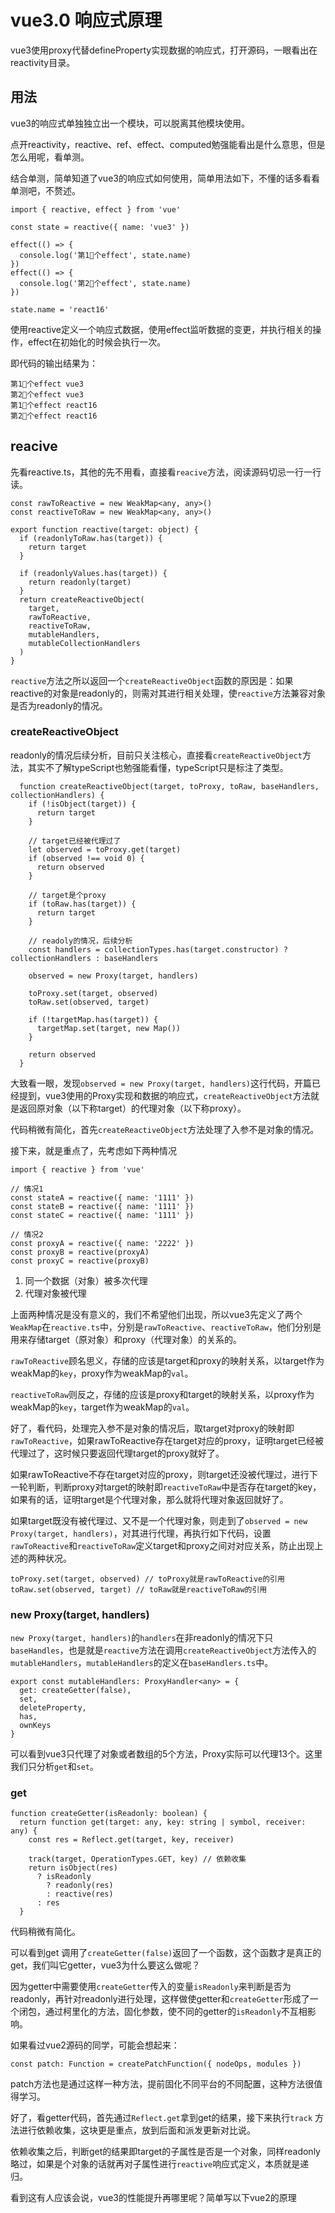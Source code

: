 # vue3.0 响应式原理

vue3使用proxy代替defineProperty实现数据的响应式，打开源码，一眼看出在reactivity目录。

## 用法

vue3的响应式单独独立出一个模块，可以脱离其他模块使用。

点开reactivity，reactive、ref、effect、computed勉强能看出是什么意思，但是怎么用呢，看单测。

结合单测，简单知道了vue3的响应式如何使用，简单用法如下，不懂的话多看看单测吧，不赘述。

```
import { reactive, effect } from 'vue'

const state = reactive({ name: 'vue3' })

effect(() => {
  console.log('第1⃣️个effect', state.name)
})
effect(() => {
  console.log('第2⃣️个effect', state.name)
})

state.name = 'react16'
```

使用reactive定义一个响应式数据，使用effect监听数据的变更，并执行相关的操作，effect在初始化的时候会执行一次。

即代码的输出结果为：

```
第1⃣️个effect vue3
第2⃣️个effect vue3
第1⃣️个effect react16
第2⃣️个effect react16
```

## reacive

先看reactive.ts，其他的先不用看，直接看`reacive`方法，阅读源码切忌一行一行读。

```
const rawToReactive = new WeakMap<any, any>()
const reactiveToRaw = new WeakMap<any, any>()
  
export function reactive(target: object) {
  if (readonlyToRaw.has(target)) {
    return target
  }
  
  if (readonlyValues.has(target)) {
    return readonly(target)
  }
  return createReactiveObject(
    target,
    rawToReactive,
    reactiveToRaw,
    mutableHandlers,
    mutableCollectionHandlers
  )
}
```
`reactive`方法之所以返回一个`createReactiveObject`函数的原因是：如果reactive的对象是readonly的，则需对其进行相关处理，使`reactive`方法兼容对象是否为readonly的情况。

### createReactiveObject

readonly的情况后续分析，目前只关注核心，直接看`createReactiveObject`方法，其实不了解typeScript也勉强能看懂，typeScript只是标注了类型。

```
  function createReactiveObject(target, toProxy, toRaw, baseHandlers, collectionHandlers) {
    if (!isObject(target)) {
      return target
    }

    // target已经被代理过了
    let observed = toProxy.get(target)
    if (observed !== void 0) {
      return observed
    }

    // target是个proxy
    if (toRaw.has(target)) {
      return target
    }

    // readoly的情况，后续分析
    const handlers = collectionTypes.has(target.constructor) ? collectionHandlers : baseHandlers

    observed = new Proxy(target, handlers)

    toProxy.set(target, observed)
    toRaw.set(observed, target)

    if (!targetMap.has(target)) {
      targetMap.set(target, new Map())
    }
    
    return observed
  }
```

大致看一眼，发现`observed = new Proxy(target, handlers)`这行代码，开篇已经提到，vue3使用的Proxy实现和数据的响应式，`createReactiveObject`方法就是返回原对象（以下称target）的代理对象（以下称proxy）。

代码稍微有简化，首先`createReactiveObject`方法处理了入参不是对象的情况。

接下来，就是重点了，先考虑如下两种情况

```
import { reactive } from 'vue'

// 情况1
const stateA = reactive({ name: '1111' })
const stateB = reactive({ name: '1111' })
const stateC = reactive({ name: '1111' })

// 情况2
const proxyA = reactive({ name: '2222' })
const proxyB = reactive(proxyA)
const proxyC = reactive(proxyB)
```

1. 同一个数据（对象）被多次代理
2. 代理对象被代理

上面两种情况是没有意义的，我们不希望他们出现，所以vue3先定义了两个`WeakMap`在`reactive.ts`中，分别是`rawToReactive`、`reactiveToRaw`，他们分别是用来存储target（原对象）和proxy（代理对象）的关系的。

`rawToReactive`顾名思义，存储的应该是target和proxy的映射关系，以target作为weakMap的`key`，proxy作为weakMap的`val`。

`reactiveToRaw`则反之，存储的应该是proxy和target的映射关系，以proxy作为weakMap的`key`，target作为weakMap的`val`。

好了，看代码，处理完入参不是对象的情况后，取target对proxy的映射即`rawToReactive`，如果rawToReactive存在target对应的proxy，证明target已经被代理过了，这时候只要返回代理target的proxy就好了。

如果rawToReactive不存在target对应的proxy，则target还没被代理过，进行下一轮判断，判断proxy对target的映射即`reactiveToRaw`中是否存在target的key，如果有的话，证明target是个代理对象，那么就将代理对象返回就好了。

如果target既没有被代理过、又不是一个代理对象，则走到了`observed = new Proxy(target, handlers)`，对其进行代理，再执行如下代码，设置`rawToReactive`和`reactiveToRaw`定义target和proxy之间对对应关系，防止出现上述的两种状况。

```
toProxy.set(target, observed) // toProxy就是rawToReactive的引用
toRaw.set(observed, target) // toRaw就是reactiveToRaw的引用
```

### new Proxy(target, handlers)

`new Proxy(target, handlers)`的`handlers`在非readonly的情况下只`baseHandles`，也是就是`reactive`方法在调用`createReactiveObject`方法传入的`mutableHandlers`，`mutableHandlers`的定义在`baseHandlers.ts`中。

```
export const mutableHandlers: ProxyHandler<any> = {
  get: createGetter(false),
  set,
  deleteProperty,
  has,
  ownKeys
}
```

可以看到vue3只代理了对象或者数组的5个方法，Proxy实际可以代理13个。这里我们只分析`get`和`set`。

### get
```
function createGetter(isReadonly: boolean) {
  return function get(target: any, key: string | symbol, receiver: any) {
    const res = Reflect.get(target, key, receiver)

    track(target, OperationTypes.GET, key) // 依赖收集
    return isObject(res)
      ? isReadonly
        ? readonly(res)
        : reactive(res)
      : res
  }
```

代码稍微有简化。

可以看到get 调用了`createGetter(false)`返回了一个函数，这个函数才是真正的get，我们叫它getter，vue3为什么要这么做呢？

因为getter中需要使用`createGetter`传入的变量`isReadonly`来判断是否为readonly，再针对readonly进行处理，这样做使getter和`createGetter`形成了一个闭包，通过柯里化的方法，固化参数，使不同的getter的`isReadonly`不互相影响。

如果看过vue2源码的同学，可能会想起来：
```
const patch: Function = createPatchFunction({ nodeOps, modules })
```
patch方法也是通过这样一种方法，提前固化不同平台的不同配置，这种方法很值得学习。

好了，看getter代码，首先通过`Reflect.get`拿到get的结果，接下来执行`track` 方法进行依赖收集，这块更是重点，放到后面和派发更新对比说。

依赖收集之后，判断get的结果即target的子属性是否是一个对象，同样readonly略过，如果是个对象的话就再对子属性进行`reactive`响应式定义，本质就是递归。

看到这有人应该会说，vue3的性能提升再哪里呢？简单写以下vue2的原理



